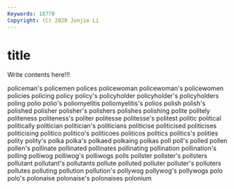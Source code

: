 ```yaml
---
Keywords: 18770
Copyright: (C) 2020 Junjie Li
---
```


# title

Write contents here!!!
 
policeman's 
policemen 
polices 
policewoman 
policewoman's 
policewomen 
policies 
policing 
policy
policy's 
policyholder 
policyholder's 
policyholders 
poling 
polio 
polio's 
poliomyelitis 
poliomyelitis's 
polios
polish 
polish's 
polished 
polisher 
polisher's 
polishers 
polishes 
polishing 
polite 
politely
politeness 
politeness's 
politer 
politesse 
politesse's 
politest 
politic 
political 
politically 
politician
politician's 
politicians 
politicise 
politicised 
politicises 
politicising 
politico 
politico's 
politicoes 
politicos
politics 
politics's 
polities 
polity 
polity's 
polka 
polka's 
polkaed 
polkaing 
polkas
poll 
poll's 
polled 
pollen 
pollen's 
pollinate 
pollinated 
pollinates 
pollinating 
pollination
pollination's 
polling 
polliwog 
polliwog's 
polliwogs 
polls 
pollster 
pollster's 
pollsters 
pollutant
pollutant's 
pollutants 
pollute 
polluted 
polluter 
polluter's 
polluters 
pollutes 
polluting 
pollution
pollution's 
pollywog 
pollywog's 
pollywogs 
polo 
polo's 
polonaise 
polonaise's 
polonaises 
polonium
